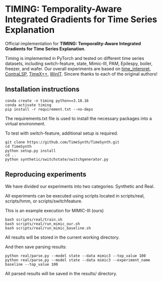 # TIMING: Temporality-Aware Integrated Gradients for Time Series Explanation

Official implementation for **TIMING: Temporality-Aware Integrated Gradients for Time Series Explanation**.

Timing is implemented in PyTorch and tested on different time series datasets, including switch-feature, state, Mimic-III, PAM, Epilespy, boiler, freezer, and wafer. Our overall experiments are based on [time_interpret](https://github.com/josephenguehard/time_interpret), [ContraLSP](https://github.com/zichuan-liu/ContraLSP), [TimeX++](https://github.com/zichuan-liu/TimeXplusplus), [WinIT](https://github.com/layer6ai-labs/WinIT). 
Sincere thanks to each of the original authors!

## Installation instructions

```shell script
conda create -n timing python==3.10.16
conda activate timing
pip install -r requirement.txt --no-deps
```
The requirements.txt file is used to install the necessary packages into a virtual environment.

To test with switch-feature, additional setup is required.

```shell script
git clone https://github.com/TimeSynth/TimeSynth.git
cd TimeSynth
python setup.py install
cd ..
python synthetic/switchstate/switchgenerator.py
```

## Reproducing experiments

We have divided our experiments into two categories: Synthetic and Real.

All experiments can be executed using scripts located in scripts/real, scripts/hmm, or scripts/switchfeature.

This is an example execution for MIMIC-III (ours)
```shell script
bash scripts/real/train.sh
bash scripts/real/run_mimic_our.sh
bash scripts/real/run_mimic_baseline.sh
```

All results will be stored in the current working directory.

And then save parsing results:
```shell script
python real/parse.py --model state --data mimic3 --top_value 100
python real/parse.py --model state --data mimic3 --experiment_name baseline --top_value 100
```

All parsed results will be saved in the results/ directory.
